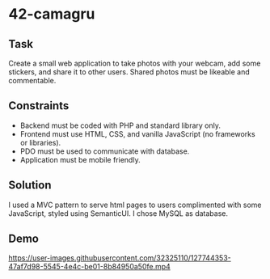 # 42-camagru
## Task
Create a small web application to take photos with your webcam, add some stickers, and share it to other users.
Shared photos must be likeable and commentable.

## Constraints
- Backend must be coded with PHP and standard library only.
- Frontend must use HTML, CSS, and vanilla JavaScript (no frameworks or libraries).
- PDO must be used to communicate with database.
- Application must be mobile friendly.

## Solution
I used a MVC pattern to serve html pages to users complimented with some JavaScript, styled using SemanticUI.
I chose MySQL as database.

## Demo
https://user-images.githubusercontent.com/32325110/127744353-47af7d98-5545-4e4c-be01-8b84950a50fe.mp4



